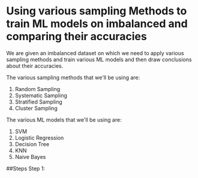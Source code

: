 # Using various sampling Methods to train ML models on imbalanced and comparing their accuracies
We are given an imbalanced dataset on which we need to apply various sampling methods and train various ML models and then draw conclusions about their accuracies.

The various sampling methods that we'll be using are:
  1. Random Sampling
  2. Systematic Sampling
  3. Stratified Sampling
  4. Cluster Sampling
  
The various ML models that we'll be using are:
  1. SVM
  2. Logistic Regression
  3. Decision Tree
  4. KNN
  5. Naive Bayes
  
##Steps
Step 1: 
